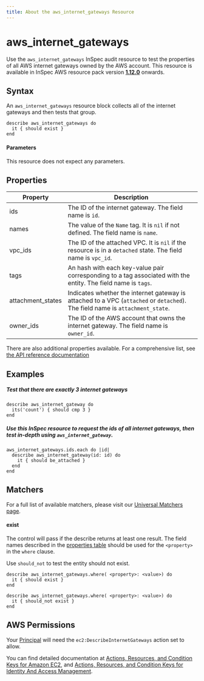 ```yaml
---
title: About the aws_internet_gateways Resource
---
```


# aws\_internet\_gateways

Use the `aws_internet_gateways` InSpec audit resource to test the properties of all AWS internet gateways owned by the AWS account.
This resource is available in InSpec AWS resource pack version **[1.12.0](https://github.com/inspec/inspec-aws/releases/tag/v1.12.0)** onwards.

## Syntax

An `aws_internet_gateways` resource block collects all of the internet gateways and then tests that group.

    describe aws_internet_gateways do
      it { should exist }
    end 

#### Parameters

This resource does not expect any parameters.

## Properties

|Property            | Description |
| ---                | --- |
|ids                 | The ID of the internet gateway. The field name is `id`.|
|names               | The value of the `Name` tag. It is `nil` if not defined. The field name is `name`.|
|vpc\_ids            | The ID of the attached VPC. It is `nil` if the resource is in a `detached` state. The field name is `vpc_id`.|
|tags                | An hash with each key-value pair corresponding to a tag associated with the entity. The field name is `tags`.|
|attachment\_states  | Indicates whether the internet gateway is attached to a VPC (`attached` or `detached`). The field name is `attachment_state`.|
|owner_ids           | The ID of the AWS account that owns the internet gateway. The field name is `owner_id`. |

There are also additional properties available. For a comprehensive list, see [the API reference documentation](https://docs.aws.amazon.com/AWSEC2/latest/APIReference/API_InternetGateway.html)

## Examples

##### Test that there are exactly 3 internet gateways

    describe aws_internet_gateway do
      its('count') { should cmp 3 }
    end
    
##### Use this InSpec resource to request the ids of all internet gateways, then test in-depth using `aws_internet_gateway`.

    aws_internet_gateways.ids.each do |id|
      describe aws_internet_gateway(id: id) do
        it { should be_attached }
      end
    end
    
    
## Matchers

For a full list of available matchers, please visit our [Universal Matchers page](https://www.inspec.io/docs/reference/matchers/). 

#### exist

The control will pass if the describe returns at least one result.
The field names described in the [properties table](##-properties) should be used for the `<property>` in the `where` clause.

Use `should_not` to test the entity should not exist.

    describe aws_internet_gateways.where( <property>: <value>) do
      it { should exist }
    end
      
    describe aws_internet_gateways.where( <property>: <value>) do
      it { should_not exist }
    end
            
## AWS Permissions

Your [Principal](https://docs.aws.amazon.com/IAM/latest/UserGuide/intro-structure.html#intro-structure-principal) will need the `ec2:DescribeInternetGateways` action set to allow.

You can find detailed documentation at [Actions, Resources, and Condition Keys for Amazon EC2](https://docs.aws.amazon.com/IAM/latest/UserGuide/list_amazonec2.html), and [Actions, Resources, and Condition Keys for Identity And Access Management](https://docs.aws.amazon.com/IAM/latest/UserGuide/list_identityandaccessmanagement.html).
